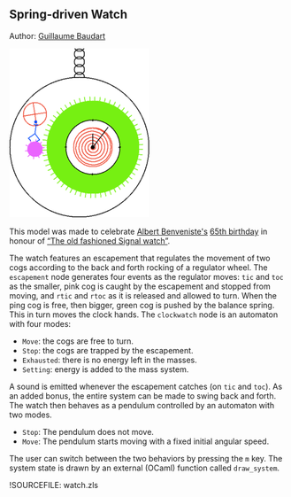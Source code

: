 ## Spring-driven Watch ##

Author: [Guillaume Baudart](http://www.di.ens.fr/~baudart/)

![Watch screenshot](img/watch.png "Screenshot")

This model was made to celebrate 
[Albert Benveniste's](http://people.rennes.inria.fr/Albert.Benveniste/)
[65th birthday](https://project.inria.fr/alberts65th/) in honour of
[“The old fashioned Signal watch”](http://people.rennes.inria.fr/Albert.Benveniste/pub/Polychrony.pdf).

The watch features an escapement that regulates the movement of two cogs
according to the back and forth rocking of a regulator wheel. The
`escapement` node generates four events as the regulator moves: `tic` and
`toc` as the smaller, pink cog is caught by the escapement and stopped from
moving, and `rtic` and `rtoc` as it is released and allowed to turn. When
the ping cog is free, then bigger, green cog is pushed by the balance
spring. This in turn moves the clock hands. The `clockwatch` node is an
automaton with four modes:

* `Move`: the cogs are free to turn.
* `Stop`: the cogs are trapped by the escapement.
* `Exhausted`: there is no energy left in the masses.
* `Setting`: energy is added to the mass system.

A sound is emitted whenever the escapement catches (on `tic` and
`toc`). As an added bonus, the entire system can be made to swing back
and forth. The watch then behaves as a pendulum controlled by an
automaton with two modes.

* `Stop`: The pendulum does not move.
* `Move`: The pendulum starts moving with a fixed initial angular speed.

The user can switch between the two behaviors by pressing the `m` key.
The system state is drawn by an external (OCaml) function called
`draw_system`.

!SOURCEFILE: watch.zls

